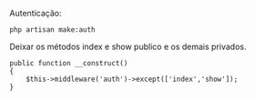 Autenticação:

    php artisan make:auth

Deixar os métodos index e show publico e os demais privados.

    public function __construct()
    {
        $this->middleware('auth')->except(['index','show']);
    }
